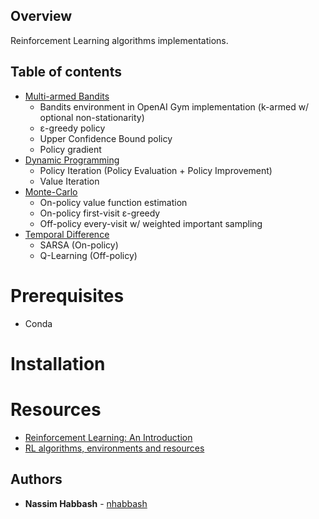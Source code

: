 ## Overview
Reinforcement Learning algorithms implementations.

## Table of contents
* [Multi-armed Bandits](./MAB)
    * Bandits environment in OpenAI Gym implementation (k-armed w/ optional non-stationarity)
    * ε-greedy policy
    * Upper Confidence Bound policy
    * Policy gradient
* [Dynamic Programming](./DP)
    * Policy Iteration (Policy Evaluation + Policy Improvement)
    * Value Iteration
* [Monte-Carlo](./MC)
    * On-policy value function estimation
    * On-policy first-visit ε-greedy 
    * Off-policy every-visit w/ weighted important sampling
* [Temporal Difference](./TD)
    * SARSA (On-policy)
    * Q-Learning (Off-policy)

# Prerequisites
* Conda

# Installation

# Resources
* [Reinforcement Learning: An Introduction](http://incompleteideas.net/book/RLbook2018.pdf)
* [RL algorithms, environments and resources](https://github.com/dennybritz/reinforcement-learning)

## Authors
* **Nassim Habbash** - [nhabbash](https://github.com/nhabbash)
